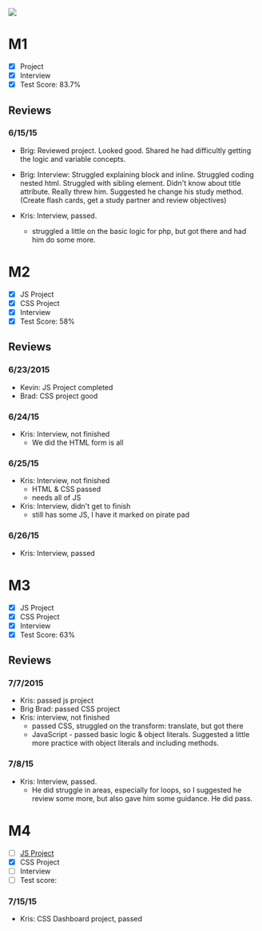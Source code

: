 ![](https://lh4.googleusercontent.com/-byt-u1GHYMc/VO5fCzfPkmI/AAAAAAAABE4/AJxUndqIxiI/s1198-no/Photo%2Bon%2B2-25-15%2Bat%2B4.41%2BPM%2B%25232.jpg)

# M1

- [x] Project
- [x] Interview
- [x] Test Score: 83.7%

## Reviews

### 6/15/15

- Brig: Reviewed project. Looked good. Shared he had difficultly getting the logic and variable concepts.
- Brig: Interview: Struggled explaining block and inline. Struggled coding nested html. Struggled with sibling element. Didn't know about title attribute. Really threw him. Suggested he change his study method. (Create flash cards, get a study partner and review objectives)

- Kris: Interview, passed.
  - struggled a little on the basic logic for php, but got there and had him do some more.

# M2

- [x] JS Project
- [x] CSS Project
- [x] Interview
- [x] Test Score: 58%

## Reviews

### 6/23/2015

- Kevin: JS Project completed
- Brad: CSS project good

### 6/24/15
- Kris: Interview, not finished
  - We did the HTML form is all

### 6/25/15
- Kris: Interview, not finished
  - HTML & CSS passed
  - needs all of JS
- Kris: Interview, didn't get to finish
  - still has some JS, I have it marked on pirate pad

### 6/26/15
- Kris: Interview, passed

# M3

- [x] JS Project
- [x] CSS Project
- [x] Interview
- [x] Test Score: 63%

## Reviews

### 7/7/2015

- Kris: passed js project
- Brig Brad: passed CSS project
- Kris: interview, not finished
  - passed CSS, struggled on the transform: translate, but got there
  - JavaScript - passed basic logic & object literals. Suggested a little more practice with object literals and including methods.

### 7/8/15

- Kris: Interview, passed.
  - He did struggle in areas, especially for loops, so I suggested he review some more, but also gave him some guidance. He did pass.

# M4

- [ ] [JS Project](https://github.com/lcdonaldson/twitter-mockup)
- [x] CSS Project
- [ ] Interview
- [ ] Test score:

### 7/15/15
- Kris: CSS Dashboard project, passed

